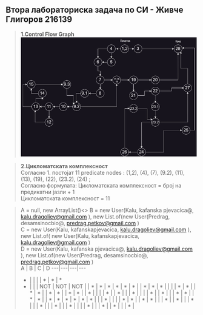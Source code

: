 ## Втора лабораториска задача по СИ - Живче Глигоров 216139
> **1.Control Flow Graph** <br>
>  ![CFG](./CFG.jpg)

> **2.Цикломатската комплексност** <br>
> Согласно 1. постојат 11 predicate nodes : (1,2), (4), (7), (9.2), (11), (13), (19), (22), (23.2), (24) ; <br>
> Согласно формулата: Цикломатската комплексност = број на предикатни јазли + 1 <br>
> Цикломатската комплексност = 11 <br>

> A = null, new ArrayList()<> 
> B = new User(Kalu, kafanska pjevacica@, kalu.dragoliev@gmail.com ), new List.of(new User(Predrag, desamsinocbio@, predrag.petkov@gmail.com ) <br>
> C = new User(Kalu, kafanskapjevacica, kalu.dragoliev@gmail.com ), new List.of( new User(Kalu, kafanskapjevacica, kalu.dragoliev@gmail.com ) <br>
> D = new User(Kalu, kafanska pjevacica@, kalu.dragoliev@gmail.com ), new List.of(new User(Predrag, desamsinocbio@, predrag.petkov@gmail.com ) <br>
> A | B | C | D
> ---|---|---|---
> * | | |
> | * | * | *
> * | | |
> NOT | NOT | NOT |
> | * | * | *
> | * | * | *
> | | * | *
> | * | |
> | | * | *
> | | * | *
> | | * | *
> | | * | *
> | | * | 
> | | | *
> | | * | 
> | | * | 
> | | | *
> | | * |
> | | * | *
> | | * | *
> | | * | *
> | * | * | *
> | * | |
> | * | |
> | | * | * 
> | | * | *
> | | | *
> | | * |
> | | * |
> | | * |
> | | * |
> | | * |
> | | | *
> | | | *
> | | * |
> | | * |








